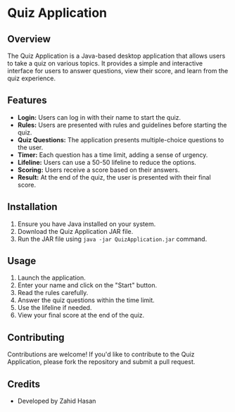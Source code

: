 # Quiz Application

## Overview
The Quiz Application is a Java-based desktop application that allows users to take a quiz on various topics. It provides a simple and interactive interface for users to answer questions, view their score, and learn from the quiz experience.

## Features
- **Login:** Users can log in with their name to start the quiz.
- **Rules:** Users are presented with rules and guidelines before starting the quiz.
- **Quiz Questions:** The application presents multiple-choice questions to the user.
- **Timer:** Each question has a time limit, adding a sense of urgency.
- **Lifeline:** Users can use a 50-50 lifeline to reduce the options.
- **Scoring:** Users receive a score based on their answers.
- **Result:** At the end of the quiz, the user is presented with their final score.

## Installation
1. Ensure you have Java installed on your system.
2. Download the Quiz Application JAR file.
3. Run the JAR file using `java -jar QuizApplication.jar` command.

## Usage
1. Launch the application.
2. Enter your name and click on the "Start" button.
3. Read the rules carefully.
4. Answer the quiz questions within the time limit.
5. Use the lifeline if needed.
6. View your final score at the end of the quiz.

## Contributing
Contributions are welcome! If you'd like to contribute to the Quiz Application, please fork the repository and submit a pull request.

## Credits
- Developed by Zahid Hasan
